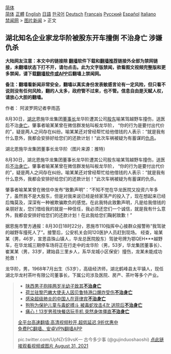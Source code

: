  <!-- 面包屑导航 --> <div class="breadcrumb"><!-- GTranslate: https://gtranslate.io/ -->  <div class="switcher notranslate">  <div class="selected">  <a href="#" onclick="return false;"> 简体</a>  </div>  <div class="option">  <a href="https://www.bannedbook.org" onclick="doGTranslate('zh-CN|zh-CN');jQuery('div.switcher div.selected a').html(jQuery(this).html());return false;" title="简体中文" class="nturl selected"> 简体</a>  <a href="https://www.bannedbook.org/zh-tw/" onclick="doGTranslate('zh-CN|zh-TW');jQuery('div.switcher div.selected a').html(jQuery(this).html());return false;" title="繁體中文" class="nturl"> 正體</a>  <a href="https://www.bannedbook.org/en/" onclick="doGTranslate('zh-CN|en');jQuery('div.switcher div.selected a').html(jQuery(this).html());return false;" title="English" class="nturl"> English</a>  <a href="https://www.bannedbook.org/ja/" onclick="doGTranslate('zh-CN|ja');jQuery('div.switcher div.selected a').html(jQuery(this).html());return false;" title="日本語" class="nturl"> 日語</a>  <a href="https://www.bannedbook.org/ko/" onclick="doGTranslate('zh-CN|ko');jQuery('div.switcher div.selected a').html(jQuery(this).html());return false;" title="한국어" class="nturl"> 한국어</a>  <a href="https://www.bannedbook.org/de/" onclick="doGTranslate('zh-CN|de');jQuery('div.switcher div.selected a').html(jQuery(this).html());return false;" title="Deutsch" class="nturl"> Deutsch</a>  <a href="https://www.bannedbook.org/fr/" onclick="doGTranslate('zh-CN|fr');jQuery('div.switcher div.selected a').html(jQuery(this).html());return false;" title="Français" class="nturl"> Français</a>  <a href="https://www.bannedbook.org/ru/" onclick="doGTranslate('zh-CN|ru');jQuery('div.switcher div.selected a').html(jQuery(this).html());return false;" title="Русский" class="nturl"> Русский</a>  <a href="https://www.bannedbook.org/es/" onclick="doGTranslate('zh-CN|es');jQuery('div.switcher div.selected a').html(jQuery(this).html());return false;" title="Español" class="nturl"> Español</a>  <a href="https://www.bannedbook.org/it/" onclick="doGTranslate('zh-CN|it');jQuery('div.switcher div.selected a').html(jQuery(this).html());return false;" title="Italiano" class="nturl"> Italiano</a>  </div>  </div>      <div class='breadcrumb-sub'><!-- Breadcrumb NavXT 6.3.0 --> <a href="https://www.bannedbook.org/" class="home">禁闻网</a> &gt; <a href="https://www.bannedbook.org/bnews/topimagenews/" class="category">图片新闻</a> &gt; 正文</div></div><h2>湖北知名企业家龙华阶被股东开车撞倒 不治身亡 涉嫌仇杀</h2> <p class="notice"><b>大陆网友注意：本文中的链接除 <a href="https://github.com/bannedbook/fanqiang" >翻墙</a>软件下载和<a href="https://github.com/killgcd/justmysocks/blob/master/README.md">翻墙推荐</a>链接外全部为禁网链接，未翻墙状态下打不开，请勿点击。此为文字版禁闻，欲看图文视频完整版和更多禁闻，请下载<a href="https://github.com/bannedbook/fanqiang">翻墙软件或APP</a>后翻墙上禁闻网。</p><p>备注：翻墙看新闻非常安全，翻墙以真实身份发表敏感言论有一定风险，但只看不说则没有任何风险，翻的人太多，政府管不过来，也不管。信息自由是天赋人权，请放心大胆的翻墙。</b></p>  <div class="entry"> <p>作者： 阿波罗网记者李雨菡</p> <p id="summary">8月30日，<a href="https://www.bannedbook.org/bnews/tag/%e6%b9%96%e5%8c%97/" class="st_tag internal_tag" rel="tag" title="标签 湖北 下的日志">湖北</a>恩施华龙集团<a href="https://www.bannedbook.org/bnews/tag/%e8%91%a3%e4%ba%8b%e9%95%bf/" class="st_tag internal_tag" rel="tag" title="标签 董事长 下的日志">董事长</a>龙华阶遭其公司<a href="https://www.bannedbook.org/bnews/tag/%E8%82%A1%E4%B8%9C/" class="st_tag internal_tag" rel="tag" title="标签 股东 下的日志">股东</a>喻某驾越野车撞伤，送医后不治<a href="https://www.bannedbook.org/bnews/tag/%E8%BA%AB%E4%BA%A1/" class="st_tag internal_tag" rel="tag" title="标签 身亡 下的日志">身亡</a>。肇事者喻某某曾在微信群发帖叫板龙华阶， “你的行为是要付出代价的&#8221;，疑是两人之间存在纠纷。喻某某还对曾经帮忙给他借钱的人表示：“就是我有什么意外，我都会安排好给您们的还款计划！”此次车祸被疑为有蓄谋的<a href="https://www.bannedbook.org/bnews/tag/%E4%BB%87%E6%9D%80/" class="st_tag internal_tag" rel="tag" title="标签 仇杀 下的日志">仇杀</a>。</p>  <p id="conimg">湖北恩施华龙集团董事长龙华阶（图片来源：推特）</p> <p>8月30日，湖北恩施华龙集团董事长龙华阶遭其公司股东喻某驾越野车撞伤，送医后<a href="https://www.bannedbook.org/bnews/tag/%E4%B8%8D%E6%B2%BB%E8%BA%AB%E4%BA%A1/" class="st_tag internal_tag" rel="tag" title="标签 不治身亡 下的日志">不治身亡</a>。肇事者喻某某曾在微信群发帖叫板龙华阶， “你的行为是要付出代价的&#8221;，疑是两人之间存在纠纷。喻某某还对曾经帮忙给他借钱的人表示：“就是我有什么意外，我都会安排好给您们的还款计划！”此次车祸被疑为有蓄谋的仇杀。</p>  <p>肇事者喻某某曾在微信中发布“致歉声明”：“不知不觉在华龙医院又投资六年多了，虽然我不是大股东，但是对我来说已经是倾家荡产的投入了，现在想起来已经后悔莫及，深深有一种被欺骗欺负的感觉。在此我特此致歉声明，凡是给我借钱的亲朋好友，您们借给我的就是一种信任，我必须还您们一个诚信，就是我有什么意外，我都会安排好给您们的还款计划！在此我给您们鞠躬致歉！”</p> <p>据恩施市警方通报：8月30日18时22分，恩施市110指挥中心接群众报警称“我驾驶的越野车撞死人了”。接警后，公安机关会同120医护人员赶到现场。 经查，喻某某（男，46岁，宣恩县珠山镇人，华龙总医院股东）驾驶号牌为鄂QEH***越野车，在华龙城三期停车场将正在行走中的龙华阶（男，53岁，华龙集团董事长）、崔某某（男，33岁，建始县三里乡人，系华龙城小区保安）撞伤，龙某未能成功抢救！</p>  <p>龙华阶，男，1968年7月出生（53岁），高级经济师，湖北鹤峰县太平镇人，现任湖北华龙村茶叶有限公司董事长，下属公司涉及医院、房产、茶叶等多个产业。</p> <blockquote><ul class='op-related-articles' title='相关阅读'> <li><a href='https://www.bannedbook.org/bnews/baitai/20200821/1383430.html' target='_blank'>陕西男子抱摔两岁半幼子致其<b>不治身亡</b></a></li> <li><a href='https://www.bannedbook.org/bnews/baitai/20200809/1377285.html' target='_blank'>荷兰驻黎巴嫩大使夫人因贝鲁特港口爆炸受伤<b>不治身亡</b></a></li> <li><a href='https://www.bannedbook.org/bnews/worldnews/20200202/1269538.html' target='_blank'>感染超级肺炎的中国人在菲律宾<b>不治身亡</b></a></li> <li><a href='https://www.bannedbook.org/bnews/funmedia/20191005/1202160.html' target='_blank'>狗狗为保护儿童与毒蛇搏斗 被毒蛇攻击4次 送院后<b>不治身亡</b></a></li> <li><a href='https://www.bannedbook.org/bnews/lifebaike/20190822/1178813.html' target='_blank'>痛心！13岁男孩快餐店玩手机 突然身体僵直<b>不治身亡</b></a></li> </ul> <p class="texttj"> <a href="https://github.com/bannedbook/fanqiang/wiki/V2ray%E6%9C%BA%E5%9C%BA" target="_blank">全平台高速翻墙:高清视频秒开,超低延迟,9折优惠中</a><br/> <a href="https://github.com/bannedbook/fanqiang/wiki/%E7%A6%81%E9%97%BB%E7%BD%91%E5%AE%89%E5%8D%93%E7%BF%BB%E5%A2%99%E6%96%B0%E9%97%BBAPP" target="_blank">免费PC翻墙、安卓VPN翻墙APP</a></p> <p>pic.twitter.com/UpNZrS9vsK— 古今多少事 (@gujinduoshaoshi) <a href="https://twitter.com/gujinduoshaoshi/status/1432621262359121920?ref_src=twsrc%5Etfw">点此链接观看视频或图片 August 31, 2021</a></p></blockquote> </p><a name='sharetosocial'></a>  <div style="margin-bottom:5px;padding-bottom:5px;clear:both"> <div id="archive-pix-1" class="banner-ads"> <!-- AuctionX Display platform tag START --> <div id="26318x728x90x621x_ADSLOT2" clicktrack="%%CLICK_URL_ESC%%"></div> <!-- AuctionX Display platform tag END --> </div> <div id="archive-pix-2" class="banner-ads"> <!-- AuctionX Display platform tag START --> <div id="26315x300x250x621x_ADSLOT2" clicktrack="%%CLICK_URL_ESC%%"></div> <!-- AuctionX Display platform tag END --> </div> </div>  <div id="archive-pix-1" class="banner-ads"> <!-- AuctionX Display platform tag START --> <div id="26318x728x90x621x_ADSLOT3" clicktrack="%%CLICK_URL_ESC%%"></div> <!-- AuctionX Display platform tag END --> </div> </div><!--END ENTRY--> 